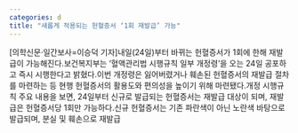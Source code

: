 ```yaml
---
categories: d
title: "새롭게 적용되는 헌혈증서 ‘1회 재발급’ 가능"
---
```

[의학신문·일간보사=이승덕 기자]내일(24일)부터 바뀌는 헌혈증서가 1회에 한해 재발급이 가능해진다.보건복지부는 ‘혈액관리법 시행규칙 일부 개정령’을 오는 24일 공포하고 즉시 시행한다고 밝혔다.이번 개정령은 잃어버렸거나 훼손된 헌혈증서의 재발급 절차를 마련하는 등 현행 헌혈증서의 활용도와 편의성을 높이기 위해 마련됐다.개정 시행규칙 주요 내용을 보면, 24일부터 신규로 발급되는 헌혈증서는 재발급 대상이 되며, 재발급은 헌혈증서당 1회만 가능하다.신규 헌혈증서는 기존 파란색이 아닌 노란색 바탕으로 발급되며, 분실 및 훼손으로 재발급